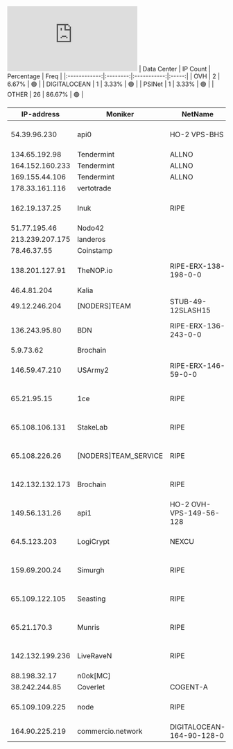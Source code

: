 ![Diagramm](https://github.com/obajay/StateSync-snapshots/blob/main/Projects/Rebus/1/README.md)
| Data Center | IP Count | Percentage | Freq |
|:------------:|:--------:|:-----------:|:-----:|
| OVH | 2 | 6.67% | 🟢 |
| DIGITALOCEAN | 1 | 3.33% | 🟢 |
| PSINet | 1 | 3.33% | 🟢 |
| OTHER | 26 | 86.67% | 🟢 |

<!-- START_TABLE -->
| IP-address | Moniker | NetName | Organization |
|-------------|-------------|-------------|-------------|
| 54.39.96.230 | api0 | HO-2 VPS-BHS | OVH Hosting, Inc. OVH Hosting, Inc. |
| 134.65.192.98 | Tendermint | ALLNO | Allnodes Inc |
| 164.152.160.233 | Tendermint | ALLNO | Allnodes Inc |
| 169.155.44.106 | Tendermint | ALLNO | Allnodes Inc |
| 178.33.161.116 | vertotrade |  |  |
| 162.19.137.25 | Inuk | RIPE | RIPE Network Coordination Centre |
| 51.77.195.46 | Nodo42 |  |  |
| 213.239.207.175 | landeros |  |  |
| 78.46.37.55 | Coinstamp |  |  |
| 138.201.127.91 | TheNOP.io | RIPE-ERX-138-198-0-0 | RIPE Network Coordination Centre |
| 46.4.81.204 | Kalia |  |  |
| 49.12.246.204 | [NODERS]TEAM | STUB-49-12SLASH15 |  |
| 136.243.95.80 | BDN | RIPE-ERX-136-243-0-0 | RIPE Network Coordination Centre |
| 5.9.73.62 | Brochain |  |  |
| 146.59.47.210 | USArmy2 | RIPE-ERX-146-59-0-0 | RIPE Network Coordination Centre |
| 65.21.95.15 | 1ce | RIPE | RIPE Network Coordination Centre |
| 65.108.106.131 | StakeLab | RIPE | RIPE Network Coordination Centre |
| 65.108.226.26 | [NODERS]TEAM_SERVICE | RIPE | RIPE Network Coordination Centre |
| 142.132.132.173 | Brochain | RIPE | RIPE Network Coordination Centre |
| 149.56.131.26 | api1 | HO-2 OVH-VPS-149-56-128 | OVH Hosting, Inc. OVH Hosting, Inc. |
| 64.5.123.203 | LogiCrypt | NEXCU | NEXCUS TECHNOLOGIES LLC |
| 159.69.200.24 | Simurgh | RIPE | RIPE Network Coordination Centre |
| 65.109.122.105 | Seasting | RIPE | RIPE Network Coordination Centre |
| 65.21.170.3 | Munris | RIPE | RIPE Network Coordination Centre |
| 142.132.199.236 | LiveRaveN | RIPE | RIPE Network Coordination Centre |
| 88.198.32.17 | n0ok[MC] |  |  |
| 38.242.244.85 | Coverlet | COGENT-A | PSINet, Inc. |
| 65.109.109.225 | node | RIPE | RIPE Network Coordination Centre |
| 164.90.225.219 | commercio.network | DIGITALOCEAN-164-90-128-0 | DigitalOcean, LLC |

<!-- END_TABLE -->